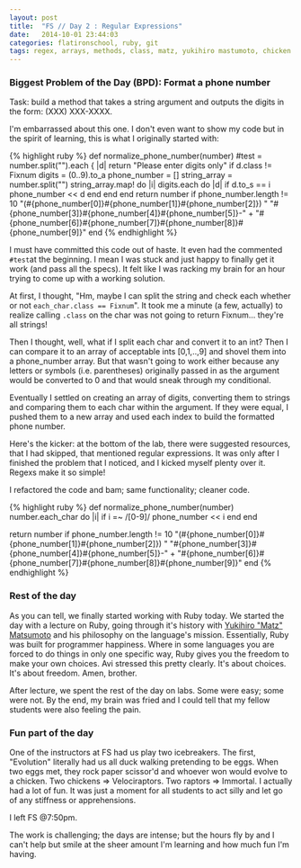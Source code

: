 ```yaml
---
layout: post
title:  "FS // Day 2 : Regular Expressions"
date:   2014-10-01 23:44:03
categories: flatironschool, ruby, git
tags: regex, arrays, methods, class, matz, yukihiro mastumoto, chicken or egg
---
```

### Biggest Problem of the Day (BPD): Format a phone number

Task: build a method that takes a string argument and outputs the digits in the form: (XXX) XXX-XXXX.

I'm embarrassed about this one. I don't even want to show my code but in the spirit of learning, this is what I originally started with:

{% highlight ruby %}
def normalize_phone_number(number)
  #test = number.split("").each { |d| return "Please enter digits only" if d.class != Fixnum 
  digits = (0..9).to_a
  phone_number = []
  string_array = number.split("")
  string_array.map! do |i|
  	digits.each do |d|
  		if d.to_s == i
  			phone_number << d
  		end
  	end
  end
  return number if phone_number.length != 10
  "(#{phone_number[0]}#{phone_number[1]}#{phone_number[2]}) " 
  "#{phone_number[3]}#{phone_number[4]}#{phone_number[5]}-" +
  "#{phone_number[6]}#{phone_number[7]}#{phone_number[8]}#{phone_number[9]}"
end
{% endhighlight %}

I must have committed this code out of haste. It even had the commented `#test`at the beginning. I mean I was stuck and just happy to finally get it work (and pass all the specs). It felt like I was racking my brain for an hour trying to come up with a working solution. 

At first, I thought, "Hm, maybe I can split the string and check each whether or not `each_char.class == Fixnum`". It took me a minute (a few, actually) to realize calling `.class` on the char was not going to return Fixnum... they're all strings!

Then I thought, well, what if I split each char and convert it to an int? Then I can compare it to an array of acceptable ints [0,1,..,9] and shovel them into a phone_number array. But that wasn't going to work either because any letters or symbols (i.e. parentheses) originally passed in as the argument would be converted to 0 and that would sneak through my conditional.

Eventually I settled on creating an array of digits, converting them to strings and comparing them to each char within the argument. If they were equal, I pushed them to a new array and used each index to build the formatted phone number.

Here's the kicker: at the bottom of the lab, there were suggested resources, that I had skipped, that mentioned regular expressions. It was only after I finished the problem that I noticed, and I kicked myself plenty over it. Regexs make it so simple!

I refactored the code and bam; same functionality; cleaner code.

{% highlight ruby %}
def normalize_phone_number(number)
  number.each_char do |i|
    if i =~ /[0-9]/
    	phone_number << i
    end
  end

  return number if phone_number.length != 10
  "(#{phone_number[0]}#{phone_number[1]}#{phone_number[2]}) " 
  "#{phone_number[3]}#{phone_number[4]}#{phone_number[5]}-" +
  "#{phone_number[6]}#{phone_number[7]}#{phone_number[8]}#{phone_number[9]}"
end
{% endhighlight %}

### Rest of the day
As you can tell, we finally started working with Ruby today. We started the day with a lecture on Ruby, going through it's history with [Yukihiro "Matz" Matsumoto](http://en.wikipedia.org/wiki/Yukihiro_Matsumoto) and his philosophy on the language's mission. Essentially, Ruby was built for programmer happiness. Where in some languages you are forced to do things in only one specific way, Ruby gives you the freedom to make your own choices. Avi stressed this pretty clearly. It's about choices. It's about freedom. Amen, brother.

After lecture, we spent the rest of the day on labs. Some were easy; some were not. By the end, my brain was fried and I could tell that my fellow students were also feeling the pain.

### Fun part of the day
One of the instructors at FS had us play two icebreakers. The first, "Evolution" literally had us all duck walking pretending to be eggs. When two eggs met, they rock paper scissor'd and whoever won would evolve to a chicken. Two chickens => Velociraptors. Two raptors => Immortal. I actually had a lot of fun. It was just a moment for all students to act silly and let go of any stiffness or apprehensions. 

I left FS @7:50pm.

The work is challenging; the days are intense; but the hours fly by and I can't help but smile at the sheer amount I'm learning and how much fun I'm having.